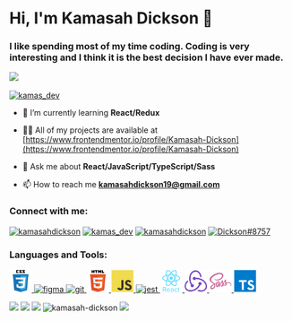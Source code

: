 

<h1 align="left">Hi, I'm Kamasah Dickson 👋</h1>
<h3 align="left">I like spending most of my time coding. Coding is very interesting and I think it is the best decision I have ever made.</h3>
<p width="100%" height="400px"><img src="https://images.unsplash.com/photo-1504805572947-34fad45aed93?ixlib=rb-4.0.3&ixid=MnwxMjA3fDB8MHxwaG90by1wYWdlfHx8fGVufDB8fHx8&auto=format&fit=crop&w=1170&q=80"/> </p>
<p align="left"> <a href="https://twitter.com/kamas_dev" target="blank"><img src="https://img.shields.io/twitter/follow/kamas_dev?logo=twitter&style=for-the-badge" alt="kamas_dev" /></a> </p>

- 🌱 I’m currently learning **React/Redux**

- 👨‍💻 All of my projects are available at [https://www.frontendmentor.io/profile/Kamasah-Dickson](https://www.frontendmentor.io/profile/Kamasah-Dickson)

- 💬 Ask me about **React/JavaScript/TypeScript/Sass**

- 📫 How to reach me **kamasahdickson19@gmail.com**



<h3 align="left">Connect with me:</h3>
<p align="left">
<a href="https://dev.to/kamasahdickson" target="blank"><img align="center" src="https://raw.githubusercontent.com/rahuldkjain/github-profile-readme-generator/master/src/images/icons/Social/devto.svg" alt="kamasahdickson" height="30" width="40" /></a>
<a href="https://twitter.com/kamas_dev" target="blank"><img align="center" src="https://raw.githubusercontent.com/rahuldkjain/github-profile-readme-generator/master/src/images/icons/Social/twitter.svg" alt="kamas_dev" height="30" width="40" /></a>
<a href="https://linkedin.com/in/kamasahdickson" target="blank"><img align="center" src="https://raw.githubusercontent.com/rahuldkjain/github-profile-readme-generator/master/src/images/icons/Social/linked-in-alt.svg" alt="kamasahdickson" height="30" width="40" /></a>
<a href="https://discord.gg/Dickson#8757" target="blank"><img align="center" src="https://raw.githubusercontent.com/rahuldkjain/github-profile-readme-generator/master/src/images/icons/Social/discord.svg" alt="Dickson#8757" height="30" width="40" /></a>
</p>

<h3 align="left">Languages and Tools:</h3>
<p align="left"> <a href="https://www.w3schools.com/css/" target="_blank" rel="noreferrer"> <img src="https://raw.githubusercontent.com/devicons/devicon/master/icons/css3/css3-original-wordmark.svg" alt="css3" width="40" height="40"/> </a> <a href="https://www.figma.com/" target="_blank" rel="noreferrer"> <img src="https://www.vectorlogo.zone/logos/figma/figma-icon.svg" alt="figma" width="40" height="40"/> </a> <a href="https://git-scm.com/" target="_blank" rel="noreferrer"> <img src="https://www.vectorlogo.zone/logos/git-scm/git-scm-icon.svg" alt="git" width="40" height="40"/> </a> <a href="https://www.w3.org/html/" target="_blank" rel="noreferrer"> <img src="https://raw.githubusercontent.com/devicons/devicon/master/icons/html5/html5-original-wordmark.svg" alt="html5" width="40" height="40"/> </a> <a href="https://developer.mozilla.org/en-US/docs/Web/JavaScript" target="_blank" rel="noreferrer"> <img src="https://raw.githubusercontent.com/devicons/devicon/master/icons/javascript/javascript-original.svg" alt="javascript" width="40" height="40"/> </a> <a href="https://jestjs.io" target="_blank" rel="noreferrer"> <img src="https://www.vectorlogo.zone/logos/jestjsio/jestjsio-icon.svg" alt="jest" width="40" height="40"/> </a> <a href="https://reactjs.org/" target="_blank" rel="noreferrer"> <img src="https://raw.githubusercontent.com/devicons/devicon/master/icons/react/react-original-wordmark.svg" alt="react" width="40" height="40"/> </a> <a href="https://redux.js.org" target="_blank" rel="noreferrer"> <img src="https://raw.githubusercontent.com/devicons/devicon/master/icons/redux/redux-original.svg" alt="redux" width="40" height="40"/> </a> <a href="https://sass-lang.com" target="_blank" rel="noreferrer"> <img src="https://raw.githubusercontent.com/devicons/devicon/master/icons/sass/sass-original.svg" alt="sass" width="40" height="40"/> </a> <a href="https://www.typescriptlang.org/" target="_blank" rel="noreferrer"> <img src="https://raw.githubusercontent.com/devicons/devicon/master/icons/typescript/typescript-original.svg" alt="typescript" width="40" height="40"/> </a> </p>



![](http://github-profile-summary-cards.vercel.app/api/cards/profile-details?username=Kamasah-Dickson&theme=dracula)
![](http://github-profile-summary-cards.vercel.app/api/cards/repos-per-language?username=Kamasah-Dickson&theme=dracula)
![](http://github-profile-summary-cards.vercel.app/api/cards/stats?username=Kamasah-Dickson&theme=dracula)
  <img src="https://github-readme-streak-stats.herokuapp.com/?user=kamasah-dickson&theme=dracula" alt="kamasah-dickson" />
![](http://github-profile-summary-cards.vercel.app/api/cards/productive-time?username=Kamasah-Dickson&theme=dracula)
